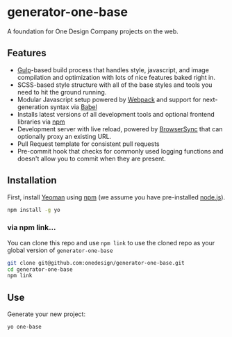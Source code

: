 # generator-one-base

A foundation for One Design Company projects on the web.

## Features

- [Gulp](http://gulpjs.com)-based build process that handles style, javascript, and image compilation and optimization with lots of nice features baked right in.
- SCSS-based style structure with all of the base styles and tools you need to hit the ground running.
- Modular Javascript setup powered by [Webpack](https://webpack.github.io) and support for next-generation syntax via [Babel](https://babeljs.io)
- Installs latest versions of all development tools and optional frontend libraries via [npm](https://www.npmjs.com)
- Development server with live reload, powered by [BrowserSync](https://www.browsersync.io) that can optionally proxy an existing URL.
- Pull Request template for consistent pull requests
- Pre-commit hook that checks for commonly used logging functions and doesn't allow you to commit when they are present.

## Installation

First, install [Yeoman](http://yeoman.io) using [npm](https://www.npmjs.com/) (we assume you have pre-installed [node.js](https://nodejs.org/)).

```bash
npm install -g yo
```

### via npm link…

You can clone this repo and use `npm link` to use the cloned repo as your global version of `generator-one-base`

```bash
git clone git@github.com:onedesign/generator-one-base.git
cd generator-one-base
npm link
```

## Use

Generate your new project:

```bash
yo one-base
```
